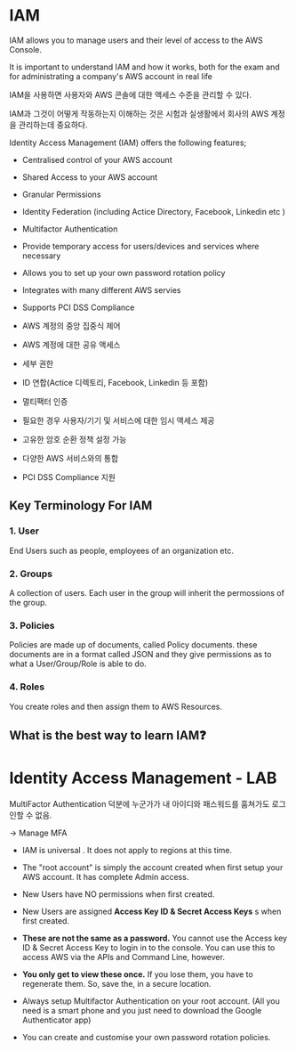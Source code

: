# IAM

IAM allows you to manage users and their level of access to the AWS Console.

It is important to understand IAM and how it works, both for the exam and for administrating a company's AWS account in real life



IAM을 사용하면 사용자와 AWS 콘솔에 대한 액세스 수준을 관리할 수 있다.

IAM과 그것이 어떻게 작동하는지 이해하는 것은 시험과 실생활에서 회사의 AWS 계정을 관리하는데 중요하다.

Identity Access Management (IAM) offers the following features;

- Centralised control of your AWS account
- Shared Access to your AWS account
- Granular Permissions
- Identity Federation (including Actice Directory, Facebook, Linkedin etc )
- Multifactor Authentication
- Provide temporary access for users/devices and services where necessary
- Allows you to set up your own password rotation policy
- Integrates with many different AWS servies
- Supports PCI DSS Compliance



- AWS 계정의 중앙 집중식 제어
- AWS 계정에 대한 공유 액세스
- 세부 권한
- ID 연합(Actice 디렉토리, Facebook, Linkedin 등 포함)
- 멀티팩터 인증
- 필요한 경우 사용자/기기 및 서비스에 대한 임시 액세스 제공
- 고유한 암호 순환 정책 설정 가능
- 다양한 AWS 서비스와의 통합
- PCI DSS Compliance 지원





## Key Terminology For IAM

### 1. User

End Users such as people, employees of an organization etc.



### 2. Groups

A collection of users. Each user in the group will inherit the permossions of the group.



### 3. Policies

Policies are made up of documents, called Policy documents. these documents are in a format called JSON and they give permissions as to what a User/Group/Role is able to do.



### 4. Roles

You create roles and then assign them to AWS Resources.





## What is the best way to learn IAM❓ 



# Identity Access Management - LAB

MultiFactor Authentication 덕분에 누군가가 내 아이디와 패스워드를 훔쳐가도 로그인할 수 없음.

-> Manage MFA







- IAM is universal . It does not apply to regions at this time.

- The "root account" is simply the account created when first setup your AWS account. It has complete Admin access.

- New Users have NO permissions when first created.

- New Users are assigned **Access Key ID & Secret Access Keys** s when first created.

- **These are not the same as a password.** You cannot use the Access key ID & Secret Access Key to login in to the console. You can use this to access AWS via the APIs and Command Line, however.

- **You only get to view these once.** If you lose them, you have to regenerate them. So, save the, in a secure location.

- Always setup Multifactor Authentication on your root account. (All you need is a smart phone and you just need to download the Google Authenticator app)
- You can create and customise your own password rotation policies.

